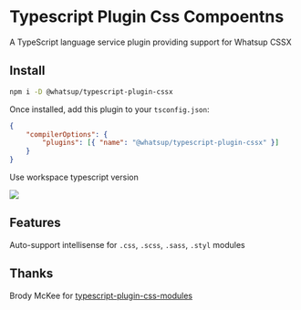 # Typescript Plugin Css Compoentns

A TypeScript language service plugin providing support for Whatsup CSSX

## Install

```bash
npm i -D @whatsup/typescript-plugin-cssx
```

Once installed, add this plugin to your `tsconfig.json`:

```json
{
    "compilerOptions": {
        "plugins": [{ "name": "@whatsup/typescript-plugin-cssx" }]
    }
}
```

Use workspace typescript version

![](https://habrastorage.org/webt/hn/zr/_k/hnzr_kimoimx66k_t_xxhkrkkkg.png)

## Features

Auto-support intellisense for `.css`, `.scss`, `.sass`, `.styl` modules

## Thanks

Brody McKee for [typescript-plugin-css-modules](https://github.com/mrmckeb/typescript-plugin-css-modules)
